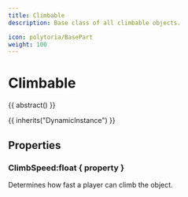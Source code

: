```yaml
---
title: Climbable
description: Base class of all climbable objects.

icon: polytoria/BasePart
weight: 100
---
```


# Climbable

{{ abstract() }}

{{ inherits("DynamicInstance") }}

## Properties

### ClimbSpeed:float { property }

Determines how fast a player can climb the object.
